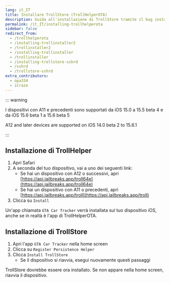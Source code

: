 ```yaml
---
lang: it_IT
title: Installare TrollStore (TrollHelperOTA)
description: Guida all'installazione di TrollStore tramite il bug installd
permalink: /it_IT/installing-trollhelperota
sidebar: false
redirect_from:
  - /trollhelperota
  - /installing-trollinstaller2
  - /trollinstaller2
  - /installing-trollinstaller
  - /trollinstaller
  - /installing-trollstore-sshrd
  - /sshrd
  - /trollstore-sshrd
extra_contributors:
  - opa334
  - iCraze
---
```


::: warning


I dispositivi con A11 e precedenti sono supportati da iOS 15.0 a 15.5 beta 4 e da iOS 15.6 beta 1 a 15.6 beta 5

A12 and later devices are supported on iOS 14.0 beta 2 to 15.6.1

:::


## Installazione di TrollHelper

1. Apri Safari
1. A seconda del tuo dispositivo, vai a uno dei seguenti link:
    - Se hai un dispositivo con A12 o successivi, apri [https://api.jailbreaks.app/troll64e](https://api.jailbreaks.app/troll64e)
    - Se hai un dispositivo con A11 o precedenti, apri [https://api.jailbreaks.app/troll](https://api.jailbreaks.app/troll)
1. Clicca su `Install`

Un'app chiamata `GTA Car Tracker` verrà installata sul tuo dispositivo iOS, anche se in realtà è l'app di TrollHelperOTA.

## Installazione di TrollStore

1. Apri l'app `GTA Car Tracker` nella home screen
1. Clicca su `Register Persistence Helper`
1. Clicca `Install TrollStore`
    - Se il dispositivo si riavvia, esegui nuovamente questi passaggi

TrollStore dovrebbe essere ora installato. Se non appare nella home screen, riavvia il dispositivo.